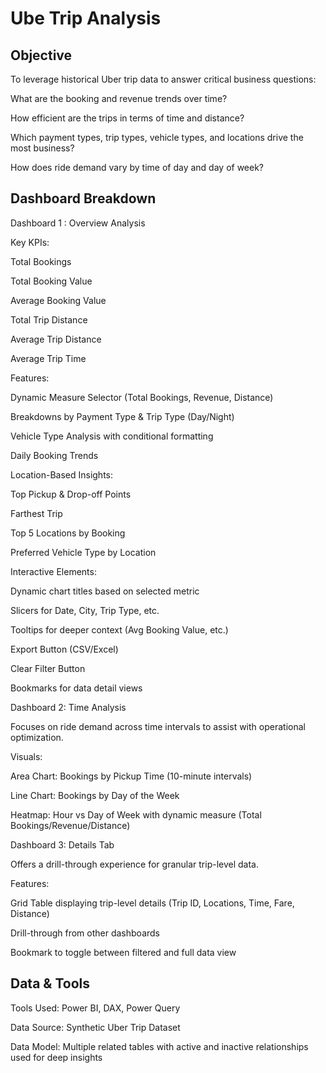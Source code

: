 # Ube Trip Analysis

## Objective
To leverage historical Uber trip data to answer critical business questions:

What are the booking and revenue trends over time?

How efficient are the trips in terms of time and distance?

Which payment types, trip types, vehicle types, and locations drive the most business?

How does ride demand vary by time of day and day of week?

## Dashboard Breakdown
Dashboard 1 : Overview Analysis

Key KPIs:

Total Bookings

Total Booking Value

Average Booking Value

Total Trip Distance

Average Trip Distance

Average Trip Time

Features:

Dynamic Measure Selector (Total Bookings, Revenue, Distance)

Breakdowns by Payment Type & Trip Type (Day/Night)

Vehicle Type Analysis with conditional formatting

Daily Booking Trends

Location-Based Insights:

Top Pickup & Drop-off Points

Farthest Trip

Top 5 Locations by Booking

Preferred Vehicle Type by Location

Interactive Elements:

Dynamic chart titles based on selected metric

Slicers for Date, City, Trip Type, etc.

Tooltips for deeper context (Avg Booking Value, etc.)

Export Button (CSV/Excel)

Clear Filter Button

Bookmarks for data detail views

Dashboard 2: Time Analysis

Focuses on ride demand across time intervals to assist with operational optimization.

Visuals:

Area Chart: Bookings by Pickup Time (10-minute intervals)

Line Chart: Bookings by Day of the Week

Heatmap: Hour vs Day of Week with dynamic measure (Total Bookings/Revenue/Distance)

Dashboard 3: Details Tab

Offers a drill-through experience for granular trip-level data.

Features:

Grid Table displaying trip-level details (Trip ID, Locations, Time, Fare, Distance)

Drill-through from other dashboards

Bookmark to toggle between filtered and full data view

## Data & Tools

Tools Used: Power BI, DAX, Power Query

Data Source: Synthetic Uber Trip Dataset

Data Model: Multiple related tables with active and inactive relationships used for deep insights


